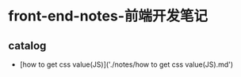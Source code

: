 # front-end-notes-前端开发笔记

## catalog

* [how to get css value(JS)]('./notes/how to get css value(JS).md')
